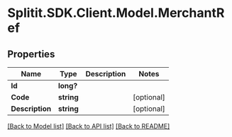 # Splitit.SDK.Client.Model.MerchantRef
## Properties

Name | Type | Description | Notes
------------ | ------------- | ------------- | -------------
**Id** | **long?** |  | 
**Code** | **string** |  | [optional] 
**Description** | **string** |  | [optional] 

[[Back to Model list]](../README.md#documentation-for-models) [[Back to API list]](../README.md#documentation-for-api-endpoints) [[Back to README]](../README.md)


